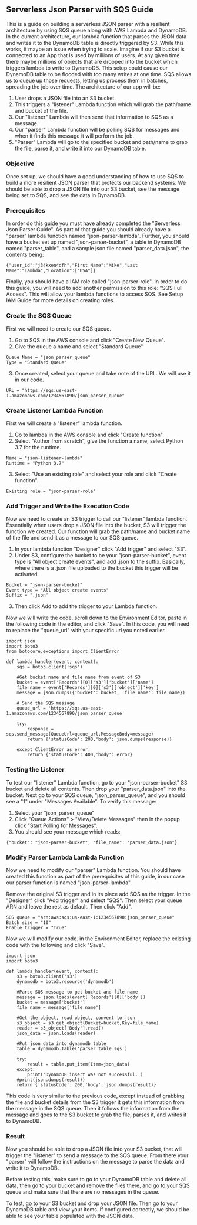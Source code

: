 ## Serverless Json Parser with SQS Guide
This is a guide on building a serverless JSON parser with a resilient architecture by using SQS queue along with AWS Lambda and DynamoDB. In the current architecture, our lambda function that parses the JSON data and writes it to the DynamoDB table is directly triggered by S3. While this works, it maybe an issue when trying to scale. Imagine if our S3 bucket is connected to an App that is used by millions of users. At any given time there maybe millions of objects that are dropped into the bucket which triggers lambda to write to DynamoDB. This setup could cause our DynamoDB table to be flooded with too many writes at one time. SQS allows us to queue up those requests, letting us process them in batches, spreading the job over time. The architecture of our app will be:
1. User drops a JSON file into an S3 bucket.
2. This triggers a "listener" Lambda function which will grab the path/name and bucket of the file.
3. Our "listener" Lambda will then send that information to SQS as a message.
4. Our "parser" Lambda function will be polling SQS for messages and when it finds this message it will perform the job.
5. "Parser" Lambda will go to the specified bucket and path/name to grab the file, parse it, and write it into our DynamoDB table.

### Objective
Once set up, we should have a good understanding of how to use SQS to build a more resilient JSON parser that protects our backend systems. We should be able to drop a JSON file into our S3 bucket, see the message being set to SQS, and see the data in DynamoDB.

### Prerequisites
In order do this guide you must have already completed the "Serverless Json Parser Guide". As part of that guide you should already have a "parser" lambda function named "json-parser-lambda". Further, you should have a bucket set up named "json-parser-bucket", a table in DynamoDB named "parser_table", and a sample json file named "parser_data.json", the contents being:
```
{"user_id":"j34kxen4dfh","First Name":"Mike","Last Name":"Lambda","Location":["USA"]}
```
Finally, you should have a IAM role called "json-parser-role". In order to do this guide, you will need to add another permission to this role: "SQS Full Access". This will allow your lambda functions to access SQS. See Setup IAM Guide for more details on creating roles.

### Create the SQS Queue
First we will need to create our SQS queue.
1. Go to SQS in the AWS console and click "Create New Queue".
2. Give the queue a name and select "Standard Queue"
```
Queue Name = "json_parser_queue"
Type = "Standard Queue"
```
3. Once created, select your queue and take note of the URL. We will use it in our code.
```
URL = "https://sqs.us-east-1.amazonaws.com/1234567890/json_parser_queue"
```

### Create Listener Lambda Function
First we will create a "listener" lambda function.
1. Go to lambda in the AWS console and click "Create function".
2. Select "Author from scratch", give the function a name, select Python 3.7 for the runtime.
```
Name = "json-listener-lambda"
Runtime = "Python 3.7"
```
3. Select "Use an existing role" and select your role and click "Create function".
```
Existing role = "json-parser-role"
```

### Add Trigger and Write the Execution Code
Now we need to create an S3 trigger to call our "listener" lambda function. Essentially when users drop a JSON file into the bucket, S3 will trigger the function we created. Our function will grab the path/name and bucket name of the file and send it as a message to our SQS queue.
1. In your lambda function "Designer" click "Add trigger" and select "S3".
2. Under S3, configure the bucket to be your "json-parser-bucket", event type is "All object create events", and add .json to the suffix. Basically, where there is a .json file uploaded to the bucket this trigger will be activated.
```
Bucket = "json-parser-bucket"
Event type = "All object create events"
Suffix = ".json"
```
3. Then click Add to add the trigger to your Lambda function.

Now we will write the code. scroll down to the Environment Editor, paste in the following code in the editor, and click "Save". In this code, you will need to replace the "queue_url" with your specific url you noted earlier.
```
import json
import boto3
from botocore.exceptions import ClientError

def lambda_handler(event, context):
	sqs = boto3.client('sqs')

	#Get bucket name and file name from event of S3
	bucket = event['Records'][0]['s3']['bucket']['name']
	file_name = event['Records'][0]['s3']['object']['key']
	message = json.dumps({'bucket': bucket, 'file_name': file_name})

	# Send the SQS message
	queue_url = 'https://sqs.us-east-1.amazonaws.com/1234567890/json_parser_queue'

	try:
		response = sqs.send_message(QueueUrl=queue_url,MessageBody=message)
		return {'statusCode': 200,'body': json.dumps(response)}

	except ClientError as error:
		return {'statusCode': 400,'body': error}
```

### Testing the Listener
To test our "listener" Lambda function, go to your "json-parser-bucket" S3 bucket and delete all contents. Then drop your "parser_data.json" into the bucket. Next go to your SQS queue, "json_parser_queue", and you should see a "1" under "Messages Available". To verify this message:
1. Select your "json_parser_queue"
2. Click "Queue Actions" > "View/Delete Messages" then in the popup click "Start Polling for Messages".
3. You should see your message which reads:
```
{"bucket": "json-parser-bucket", "file_name": "parser_data.json"}
```

### Modify Parser Lambda Lambda Function
Now we need to modify our "parser" Lambda function. You should have created this function as part of the prerequisites of this guide, in our case our parser function is named "json-parser-lambda".

Remove the original S3 trigger and in its place add SQS as the trigger. In the "Designer" click "Add trigger" and select "SQS". Then select your queue ARN and leave the rest as default. Then click "Add".
```
SQS queue = "arn:aws:sqs:us-east-1:1234567890:json_parser_queue"
Batch size = "10"
Enable trigger = "True"
```

Now we will modify our code. in the Environment Editor, replace the existing code with the following and click "Save".
```
import json
import boto3

def lambda_handler(event, context):
	s3 = boto3.client('s3')
	dynamodb = boto3.resource('dynamodb')

	#Parse SQS message to get bucket and file name
	message = json.loads(event['Records'][0]['body'])
	bucket = message['bucket']
	file_name = message['file_name']

	#Get the object, read object, convert to json
	s3_object = s3.get_object(Bucket=bucket,Key=file_name)
	reader = s3_object['Body'].read()
	json_data = json.loads(reader)

	#Put json data into dynamodb table
	table = dynamodb.Table('parser_table_sqs')

	try:
		result = table.put_item(Item=json_data)
	except:
		print('DynamoDB insert was not successful.')
	#print(json.dumps(result))
	return {'statusCode': 200,'body': json.dumps(result)}
```

This code is very similar to the previous code, except instead of grabbing the file and bucket details from the S3 trigger it gets this information from the message in the SQS queue. Then it follows the information from the message and goes to the S3 bucket to grab the file, parses it, and writes it to DynamoDB.

### Result
Now you should be able to drop a JSON file into your S3 bucket, that will trigger the "listener" to send a message to the SQS queue. From there your "parser" will follow the instructions on the message to parse the data and write it to DynamoDB.

Before testing this, make sure to go to your DynamoDB table and delete all data, then go to your bucket and remove the files there, and go to your SQS queue and make sure that there are no messages in the queue.

To test, go to your S3 bucket and drop your JSON file. Then go to your DynamoDB table and view your items. If configured correctly, we should be able to see your table populated with the JSON data.
